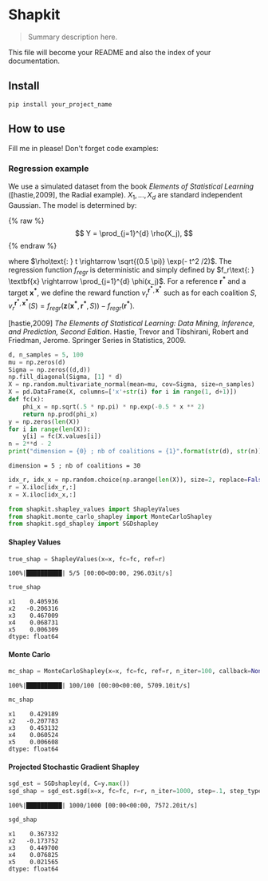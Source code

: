 # Shapkit
> Summary description here.


This file will become your README and also the index of your documentation.

## Install

`pip install your_project_name`

## How to use

Fill me in please! Don't forget code examples:

### Regression example

We use a simulated dataset from the book _Elements of Statistical Learning_ ([hastie,2009], the Radial example). $X_1, \dots , X_{d}$ are standard independent Gaussian. The model is determined by:

{% raw %}
$$ Y = \prod_{j=1}^{d} \rho(X_j), $$
{% endraw %}

where $\rho\text{: } t \rightarrow \sqrt{(0.5 \pi)} \exp(- t^2 /2)$. The regression function $f_{regr}$ is deterministic and simply defined by $f_r\text{: } \textbf{x} \rightarrow \prod_{j=1}^{d} \phi(x_j)$. For a reference $\mathbf{r^*}$ and a target $\mathbf{x^*}$, we define the reward function $v_r^{\mathbf{r^*}, \mathbf{x^*}}$ such as for each coalition $S$, $v_r^{\mathbf{r^*}, \mathbf{x^*}}(S) = f_{regr}(\mathbf{z}(\mathbf{x^*}, \mathbf{r^*}, S)) - f_{regr}(\mathbf{r^*}).$

 [hastie,2009] _The Elements of Statistical Learning: Data Mining, Inference, and Prediction, Second Edition_. Hastie, Trevor and Tibshirani, Robert and Friedman, Jerome. Springer Series in Statistics, 2009.
	

```python
d, n_samples = 5, 100
mu = np.zeros(d)
Sigma = np.zeros((d,d))
np.fill_diagonal(Sigma, [1] * d)
X = np.random.multivariate_normal(mean=mu, cov=Sigma, size=n_samples)
X = pd.DataFrame(X, columns=['x'+str(i) for i in range(1, d+1)])
def fc(x):
    phi_x = np.sqrt(.5 * np.pi) * np.exp(-0.5 * x ** 2)
    return np.prod(phi_x)
y = np.zeros(len(X))
for i in range(len(X)):
    y[i] = fc(X.values[i])
n = 2**d - 2
print("dimension = {0} ; nb of coalitions = {1}".format(str(d), str(n)))
```

    dimension = 5 ; nb of coalitions = 30


```python
idx_r, idx_x = np.random.choice(np.arange(len(X)), size=2, replace=False)
r = X.iloc[idx_r,:]
x = X.iloc[idx_x,:]
```

```python
from shapkit.shapley_values import ShapleyValues
from shapkit.monte_carlo_shapley import MonteCarloShapley
from shapkit.sgd_shapley import SGDshapley
```

#### Shapley Values

```python
true_shap = ShapleyValues(x=x, fc=fc, ref=r)
```

    100%|██████████| 5/5 [00:00<00:00, 296.03it/s]


```python
true_shap
```




    x1    0.405936
    x2   -0.206316
    x3    0.467009
    x4    0.068731
    x5    0.006309
    dtype: float64



#### Monte Carlo

```python
mc_shap = MonteCarloShapley(x=x, fc=fc, ref=r, n_iter=100, callback=None)
```

    100%|██████████| 100/100 [00:00<00:00, 5709.10it/s]


```python
mc_shap
```




    x1    0.429189
    x2   -0.207783
    x3    0.453132
    x4    0.060524
    x5    0.006608
    dtype: float64



#### Projected Stochastic Gradient Shapley 

```python
sgd_est = SGDshapley(d, C=y.max())
sgd_shap = sgd_est.sgd(x=x, fc=fc, r=r, n_iter=1000, step=.1, step_type="sqrt")
```

    100%|██████████| 1000/1000 [00:00<00:00, 7572.20it/s]


```python
sgd_shap
```




    x1    0.367332
    x2   -0.173752
    x3    0.449700
    x4    0.076825
    x5    0.021565
    dtype: float64



